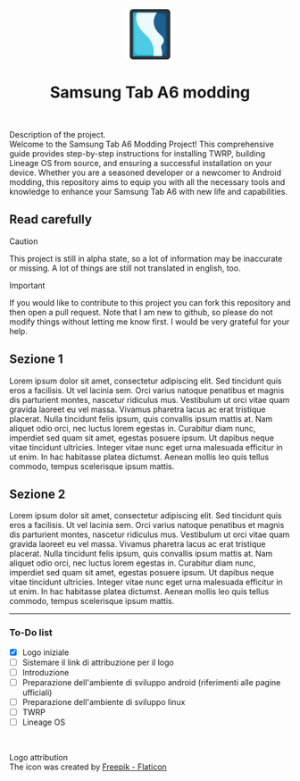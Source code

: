 <div align=center>
  <img alt="project logo" src="Tablet_logo.png" height="90"/>
  <h1>
    Samsung Tab A6 modding
  </h1>
</div>

</br>

Description of the project.  
Welcome to the Samsung Tab A6 Modding Project! This comprehensive guide provides step-by-step instructions for installing TWRP, building Lineage OS from source, and ensuring a successful installation on your device. Whether you are a seasoned developer or a newcomer to Android modding, this repository aims to equip you with all the necessary tools and knowledge to enhance your Samsung Tab A6 with new life and capabilities.


## Read carefully

> [!CAUTION]
> This project is still in alpha state, so a lot of information may be inaccurate or missing. A lot of things are still not translated in english, too.

> [!IMPORTANT]
> If you would like to contribute to this project you can fork this repository and then open a pull request. Note that I am new to github, so please do not modify things without letting me know first. I would be very grateful for your help.

<!-- Camiare sezione 1 e 2 con le informazioni reali -->

## Sezione 1
Lorem ipsum dolor sit amet, consectetur adipiscing elit. Sed tincidunt quis eros a facilisis. Ut vel lacinia sem. Orci varius natoque penatibus et magnis dis parturient montes, nascetur ridiculus mus. Vestibulum ut orci vitae quam gravida laoreet eu vel massa. Vivamus pharetra lacus ac erat tristique placerat. Nulla tincidunt felis ipsum, quis convallis ipsum mattis at. Nam aliquet odio orci, nec luctus lorem egestas in. Curabitur diam nunc, imperdiet sed quam sit amet, egestas posuere ipsum. Ut dapibus neque vitae tincidunt ultricies. Integer vitae nunc eget urna malesuada efficitur in ut enim. In hac habitasse platea dictumst. Aenean mollis leo quis tellus commodo, tempus scelerisque ipsum mattis.

## Sezione 2
Lorem ipsum dolor sit amet, consectetur adipiscing elit. Sed tincidunt quis eros a facilisis. Ut vel lacinia sem. Orci varius natoque penatibus et magnis dis parturient montes, nascetur ridiculus mus. Vestibulum ut orci vitae quam gravida laoreet eu vel massa. Vivamus pharetra lacus ac erat tristique placerat. Nulla tincidunt felis ipsum, quis convallis ipsum mattis at. Nam aliquet odio orci, nec luctus lorem egestas in. Curabitur diam nunc, imperdiet sed quam sit amet, egestas posuere ipsum. Ut dapibus neque vitae tincidunt ultricies. Integer vitae nunc eget urna malesuada efficitur in ut enim. In hac habitasse platea dictumst. Aenean mollis leo quis tellus commodo, tempus scelerisque ipsum mattis.

---

### To-Do list
- [x] Logo iniziale
- [ ] Sistemare il link di attribuzione per il logo
- [ ] Introduzione
- [ ] Preparazione dell'ambiente di sviluppo android (riferimenti alle pagine ufficiali)
- [ ] Preparazione dell'ambiente di sviluppo linux
- [ ] TWRP
- [ ] Lineage OS

</br>

Logo attribution  
The icon was created by <a href="https://www.flaticon.com/" title="Icon">Freepik - Flaticon</a>
